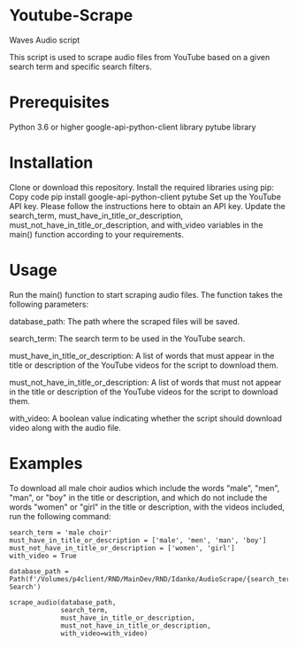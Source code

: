 # Youtube-Scrape
Waves Audio script

This script is used to scrape audio files from YouTube based on a given search term and specific search filters.

# Prerequisites
Python 3.6 or higher
google-api-python-client library
pytube library

# Installation
Clone or download this repository.
Install the required libraries using pip:
Copy code
pip install google-api-python-client pytube
Set up the YouTube API key. Please follow the instructions here to obtain an API key.
Update the search_term, must_have_in_title_or_description, must_not_have_in_title_or_description, and with_video variables in the main() function according to your requirements.

# Usage
Run the main() function to start scraping audio files. The function takes the following parameters:

database_path: The path where the scraped files will be saved.

search_term: The search term to be used in the YouTube search.

must_have_in_title_or_description: A list of words that must appear in the title or description of the YouTube videos for the script to download them.

must_not_have_in_title_or_description: A list of words that must not appear in the title or description of the YouTube videos for the script to download them.

with_video: A boolean value indicating whether the script should download video along with the audio file.

# Examples
To download all male choir audios which include the words "male", "men", "man", or "boy" in the title or description, and which do not include the words "women" or "girl" in the title or description, with the videos included, run the following command:

```
search_term = 'male choir'
must_have_in_title_or_description = ['male', 'men', 'man', 'boy']
must_not_have_in_title_or_description = ['women', 'girl']
with_video = True

database_path = Path(f'/Volumes/p4client/RND/MainDev/RND/Idanko/AudioScrape/{search_term} Search')

scrape_audio(database_path,
             search_term,
             must_have_in_title_or_description,
             must_not_have_in_title_or_description,
             with_video=with_video)
```
